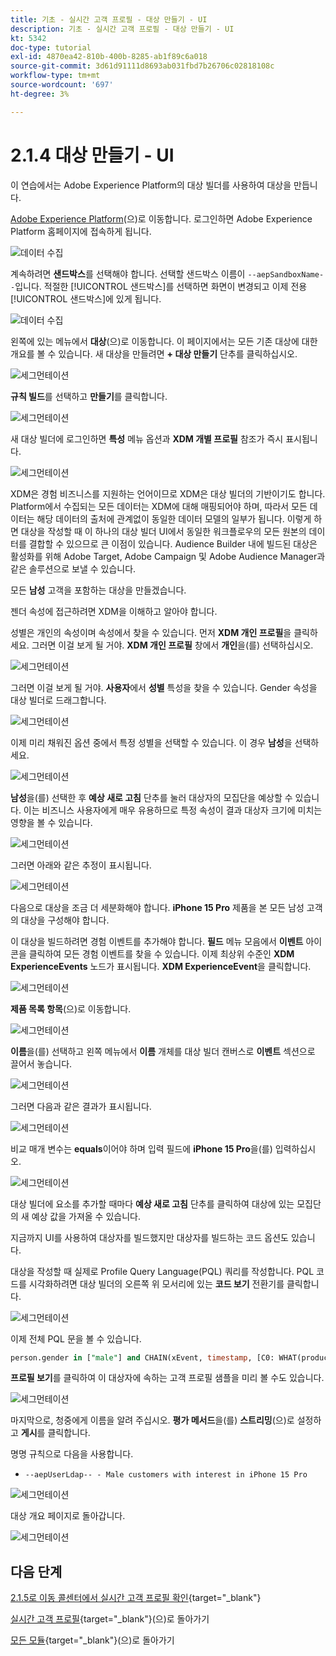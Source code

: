 ```yaml
---
title: 기초 - 실시간 고객 프로필 - 대상 만들기 - UI
description: 기초 - 실시간 고객 프로필 - 대상 만들기 - UI
kt: 5342
doc-type: tutorial
exl-id: 4870ea42-810b-400b-8285-ab1f89c6a018
source-git-commit: 3d61d91111d8693ab031fbd7b26706c02818108c
workflow-type: tm+mt
source-wordcount: '697'
ht-degree: 3%

---
```


# 2.1.4 대상 만들기 - UI

이 연습에서는 Adobe Experience Platform의 대상 빌더를 사용하여 대상을 만듭니다.

[Adobe Experience Platform](https://experience.adobe.com/platform)(으)로 이동합니다. 로그인하면 Adobe Experience Platform 홈페이지에 접속하게 됩니다.

![데이터 수집](./../../../../modules/delivery-activation/datacollection/dc1.2/images/home.png)

계속하려면 **샌드박스**&#x200B;를 선택해야 합니다. 선택할 샌드박스 이름이 ``--aepSandboxName--``입니다. 적절한 [!UICONTROL 샌드박스]를 선택하면 화면이 변경되고 이제 전용 [!UICONTROL 샌드박스]에 있게 됩니다.

![데이터 수집](./../../../../modules/delivery-activation/datacollection/dc1.2/images/sb1.png)

왼쪽에 있는 메뉴에서 **대상**(으)로 이동합니다. 이 페이지에서는 모든 기존 대상에 대한 개요를 볼 수 있습니다. 새 대상을 만들려면 **+ 대상 만들기** 단추를 클릭하십시오.

![세그먼테이션](./images/menuseg.png)

**규칙 빌드**&#x200B;를 선택하고 **만들기**&#x200B;를 클릭합니다.

![세그먼테이션](./images/menusegbr.png)

새 대상 빌더에 로그인하면 **특성** 메뉴 옵션과 **XDM 개별 프로필** 참조가 즉시 표시됩니다.

![세그먼테이션](./images/segmentationui.png)

XDM은 경험 비즈니스를 지원하는 언어이므로 XDM은 대상 빌더의 기반이기도 합니다. Platform에서 수집되는 모든 데이터는 XDM에 대해 매핑되어야 하며, 따라서 모든 데이터는 해당 데이터의 출처에 관계없이 동일한 데이터 모델의 일부가 됩니다. 이렇게 하면 대상을 작성할 때 이 하나의 대상 빌더 UI에서 동일한 워크플로우의 모든 원본의 데이터를 결합할 수 있으므로 큰 이점이 있습니다. Audience Builder 내에 빌드된 대상은 활성화를 위해 Adobe Target, Adobe Campaign 및 Adobe Audience Manager과 같은 솔루션으로 보낼 수 있습니다.

모든 **남성** 고객을 포함하는 대상을 만들겠습니다.

젠더 속성에 접근하려면 XDM을 이해하고 알아야 합니다.

성별은 개인의 속성이며 속성에서 찾을 수 있습니다. 먼저 **XDM 개인 프로필**&#x200B;을 클릭하세요. 그러면 이걸 보게 될 거야. **XDM 개인 프로필** 창에서 **개인**&#x200B;을(를) 선택하십시오.

![세그먼테이션](./images/person.png)

그러면 이걸 보게 될 거야. **사용자**&#x200B;에서 **성별** 특성을 찾을 수 있습니다. Gender 속성을 대상 빌더로 드래그합니다.

![세그먼테이션](./images/gender.png)

이제 미리 채워진 옵션 중에서 특정 성별을 선택할 수 있습니다. 이 경우 **남성**&#x200B;을 선택하세요.

![세그먼테이션](./images/genderselection.png)

**남성**&#x200B;을(를) 선택한 후 **예상 새로 고침** 단추를 눌러 대상자의 모집단을 예상할 수 있습니다. 이는 비즈니스 사용자에게 매우 유용하므로 특정 속성이 결과 대상자 크기에 미치는 영향을 볼 수 있습니다.

![세그먼테이션](./images/segmentpreview.png)

그러면 아래와 같은 추정이 표시됩니다.

![세그먼테이션](./images/segmentpreviewest.png)

다음으로 대상을 조금 더 세분화해야 합니다. **iPhone 15 Pro** 제품을 본 모든 남성 고객의 대상을 구성해야 합니다.

이 대상을 빌드하려면 경험 이벤트를 추가해야 합니다. **필드** 메뉴 모음에서 **이벤트** 아이콘을 클릭하여 모든 경험 이벤트를 찾을 수 있습니다. 이제 최상위 수준인 **XDM ExperienceEvents** 노드가 표시됩니다. **XDM ExperienceEvent**&#x200B;을 클릭합니다.

![세그먼테이션](./images/findee.png)

**제품 목록 항목**(으)로 이동합니다.

![세그먼테이션](./images/plitems.png)

**이름**&#x200B;을(를) 선택하고 왼쪽 메뉴에서 **이름** 개체를 대상 빌더 캔버스로 **이벤트** 섹션으로 끌어서 놓습니다.

![세그먼테이션](./images/eeweb.png)

그러면 다음과 같은 결과가 표시됩니다.

![세그먼테이션](./images/eewebpdtlname.png)

비교 매개 변수는 **equals**&#x200B;이어야 하며 입력 필드에 **iPhone 15 Pro**&#x200B;을(를) 입력하십시오.

![세그먼테이션](./images/pv.png)

대상 빌더에 요소를 추가할 때마다 **예상 새로 고침** 단추를 클릭하여 대상에 있는 모집단의 새 예상 값을 가져올 수 있습니다.

지금까지 UI를 사용하여 대상자를 빌드했지만 대상자를 빌드하는 코드 옵션도 있습니다.

대상을 작성할 때 실제로 Profile Query Language(PQL) 쿼리를 작성합니다. PQL 코드를 시각화하려면 대상 빌더의 오른쪽 위 모서리에 있는 **코드 보기** 전환기를 클릭합니다.

![세그먼테이션](./images/codeview.png)

이제 전체 PQL 문을 볼 수 있습니다.

```sql
person.gender in ["male"] and CHAIN(xEvent, timestamp, [C0: WHAT(productListItems.exists(name.equals("iPhone 15 Pro", false)))])
```

**프로필 보기**&#x200B;를 클릭하여 이 대상자에 속하는 고객 프로필 샘플을 미리 볼 수도 있습니다.

![세그먼테이션](./images/previewprofilesdtl.png)

마지막으로, 청중에게 이름을 알려 주십시오.
**평가 메서드**&#x200B;을(를) **스트리밍**(으)로 설정하고 **게시**&#x200B;를 클릭합니다.

명명 규칙으로 다음을 사용합니다.

- `--aepUserLdap-- - Male customers with interest in iPhone 15 Pro`

![세그먼테이션](./images/segmentname.png)

대상 개요 페이지로 돌아갑니다.

![세그먼테이션](./images/savedsegment.png)

## 다음 단계

[2.1.5로 이동 콜센터에서 실시간 고객 프로필 확인](./ex5.md){target="_blank"}

[실시간 고객 프로필](./real-time-customer-profile.md){target="_blank"}(으)로 돌아가기

[모든 모듈](./../../../../overview.md){target="_blank"}(으)로 돌아가기
